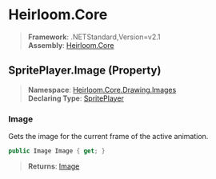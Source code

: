 # Heirloom.Core

> **Framework**: .NETStandard,Version=v2.1  
> **Assembly**: [Heirloom.Core][0]

## SpritePlayer.Image (Property)

> **Namespace**: [Heirloom.Core.Drawing.Images][0]  
> **Declaring Type**: [SpritePlayer][1]

### Image

Gets the image for the current frame of the active animation.

```cs
public Image Image { get; }
```

> **Returns**: [Image][2]

[0]: ../../../Heirloom.Core.md
[1]: ../SpritePlayer.md
[2]: ../../Heirloom/Image.md
